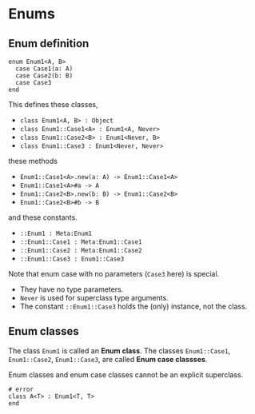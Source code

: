 # Enums

## Enum definition

```
enum Enum1<A, B>
  case Case1(a: A)
  case Case2(b: B)
  case Case3
end
```

This defines these classes,

- `class Enum1<A, B> : Object`
- `class Enum1::Case1<A> : Enum1<A, Never>`
- `class Enum1::Case2<B> : Enum1<Never, B>`
- `class Enum1::Case3 : Enum1<Never, Never>`

these methods

- `Enum1::Case1<A>.new(a: A) -> Enum1::Case1<A>`
- `Enum1::Case1<A>#a -> A`
- `Enum1::Case2<B>.new(b: B) -> Enum1::Case2<B>`
- `Enum1::Case2<B>#b -> B`

and these constants.

- `::Enum1 : Meta:Enum1`
- `::Enum1::Case1 : Meta:Enum1::Case1`
- `::Enum1::Case2 : Meta:Enum1::Case2`
- `::Enum1::Case3 : Enum1::Case3`

Note that enum case with no parameters (`Case3` here) is special.

- They have no type parameters.
- `Never` is used for superclass type arguments.
- The constant `::Enum1::Case3` holds the (only) instance, not the class.

## Enum classes

The class `Enum1` is called an **Enum class**. The classes `Enum1::Case1`, `Enum1::Case2`, `Enum1::Case3`, are called **Enum case classses**.

Enum classes and enum case classes cannot be an explicit superclass.

```
# error
class A<T> : Enum1<T, T>
end
```
